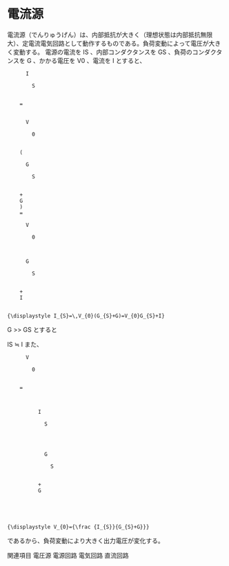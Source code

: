 # 電流源

電流源（でんりゅうげん）は、内部抵抗が大きく（理想状態は内部抵抗無限大）、定電流電気回路として動作するものである。負荷変動によって電圧が大きく変動する。
電源の電流を IS 、内部コンダクタンスを GS 、負荷のコンダクタンスを G 、かかる電圧を V0 、電流を I とすると、

  
    
      
        
          I
          
            S
          
        
        =
        
        
          V
          
            0
          
        
        (
        
          G
          
            S
          
        
        +
        G
        )
        =
        
          V
          
            0
          
        
        
          G
          
            S
          
        
        +
        I
      
    
    {\displaystyle I_{S}=\,V_{0}(G_{S}+G)=V_{0}G_{S}+I}
  

G >> GS とすると

IS ≒ I
また、

  
    
      
        
          V
          
            0
          
        
        =
        
          
            
              I
              
                S
              
            
            
              
                G
                
                  S
                
              
              +
              G
            
          
        
      
    
    {\displaystyle V_{0}={\frac {I_{S}}{G_{S}+G}}}
  

であるから、負荷変動により大きく出力電圧が変化する。

関連項目
電圧源
電源回路
電気回路
直流回路